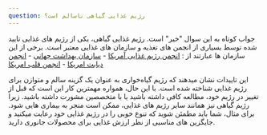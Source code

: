 ```yaml
---
question: رژیم غذایی گیاهی ناسالم است؟
---
```

جواب کوتاه به این سوال "خیر" است. رژیم غذایی گیاهی، یکی از رژیم های غذایی تایید شده توسط بسیاری از انجمن های تغذیه و سازمان های غذایی معتبر است.
برخی از این سازمان ها عبارتند از :
[انجمن رژیم غذایی آمریکا] - [سازمان بهداشت جهانی] - [انجمن دیابت امریکا] - [انجمن قلب امریکا]

این تاییدات نشان میدهند که رژیم گیاه‌خواری به عنوان یک گزینه سالم و متوازن برای رژیم غذایی شناخته شده است.
با این حال، همواره مهمترین کار این است که قبل از تغییر در رژیم خود، مطالعه کافی داشته باشید یا با متخصصین مشورت داشته باشید. زیرا رژیم گیاهی نیز همانند سایر رژیم های غذایی، ممکن است منجر به بیماری هایی شود. برای مثال، شما باید مطمئن شوید که تنوع خوبی را در رژیم غذایی خود رعایت میکنید و جایگزین های مناسبی از نظر ارزش غذایی برای محصولات جانوری دارید.

[انجمن رژیم غذایی آمریکا]: https://pubmed.ncbi.nlm.nih.gov/27886704
[سازمان بهداشت جهانی]: https://iris.who.int/bitstream/handle/10665/349086/WHO-EURO-2021-4007-43766-61591-eng.pdf?sequence=1
[انجمن دیابت امریکا]: https://diabetes.org/food-nutrition/meal-planning/vegan-meal-planning-tips
[انجمن قلب امریکا]: https://www.heart.org/en/news/2021/08/04/eating-a-plant-based-diet-at-any-age-may-lower-cardiovascular-risk
